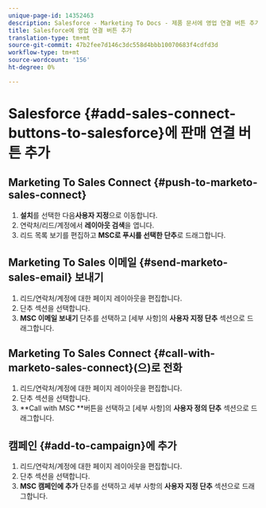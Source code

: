 ```yaml
---
unique-page-id: 14352463
description: Salesforce - Marketing To Docs - 제품 문서에 영업 연결 버튼 추가
title: Salesforce에 영업 연결 버튼 추가
translation-type: tm+mt
source-git-commit: 47b2fee7d146c3dc558d4bbb10070683f4cdfd3d
workflow-type: tm+mt
source-wordcount: '156'
ht-degree: 0%

---
```



# Salesforce {#add-sales-connect-buttons-to-salesforce}에 판매 연결 버튼 추가

## Marketing To Sales Connect {#push-to-marketo-sales-connect}

1. **설치**&#x200B;를 선택한 다음&#x200B;**사용자 지정**&#x200B;으로 이동합니다.
1. 연락처/리드/계정에서 **레이아웃 검색**&#x200B;을 엽니다.
1. 리드 목록 보기를 편집하고 **MSC로 푸시를 선택한 단추**로 드래그합니다.

## Marketing To Sales 이메일 {#send-marketo-sales-email} 보내기

1. 리드/연락처/계정에 대한 페이지 레이아웃을 편집합니다.
1. 단추 섹션을 선택합니다.
1. **MSC 이메일 보내기** 단추를 선택하고 [세부 사항]의 **사용자 지정 단추** 섹션으로 드래그합니다.

## Marketing To Sales Connect {#call-with-marketo-sales-connect}(으)로 전화

1. 리드/연락처/계정에 대한 페이지 레이아웃을 편집합니다.
1. 단추 섹션을 선택합니다.
1. **Call with MSC **버튼을 선택하고 [세부 사항]의 **사용자 정의 단추** 섹션으로 드래그합니다.

## 캠페인 {#add-to-campaign}에 추가

1. 리드/연락처/계정에 대한 페이지 레이아웃을 편집합니다.
1. 단추 섹션을 선택합니다.
1. **MSC 캠페인에 추가** 단추를 선택하고 세부 사항의 **사용자 지정 단추** 섹션으로 드래그합니다.

